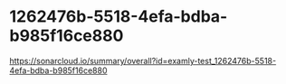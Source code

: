 # 1262476b-5518-4efa-bdba-b985f16ce880
https://sonarcloud.io/summary/overall?id=examly-test_1262476b-5518-4efa-bdba-b985f16ce880
